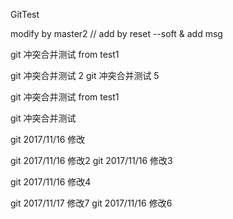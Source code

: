 GitTest




modify by master2 // add by reset --soft  & add msg

git 冲突合并测试 from test1


git 冲突合并测试 2  git 冲突合并测试 5


git 冲突合并测试 from test1


git 冲突合并测试



git 2017/11/16 修改

git 2017/11/16 修改2
git 2017/11/16 修改3

git 2017/11/16 修改4

git 2017/11/17 修改7
git 2017/11/16 修改6